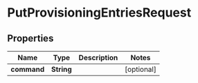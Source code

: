 
# PutProvisioningEntriesRequest

## Properties
Name | Type | Description | Notes
------------ | ------------- | ------------- | -------------
**command** | **String** |  |  [optional]



